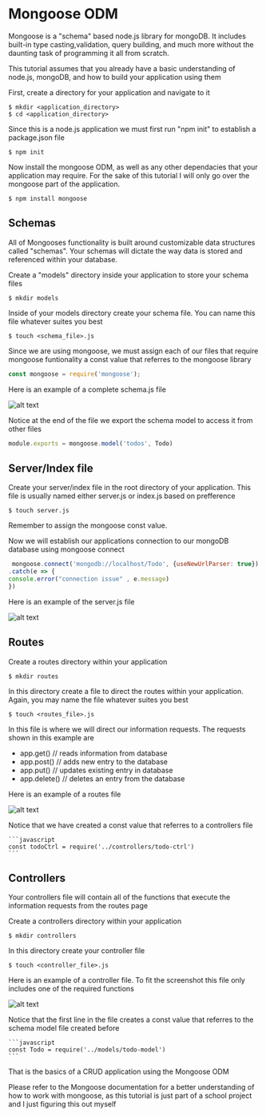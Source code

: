 # **Mongoose ODM**  

Mongoose is a "schema" based node.js library for mongoDB. It includes built-in type casting,validation, query building, and much more without the daunting task of programming it all from scratch.  

This tutorial assumes that you already have a basic understanding of node.js, mongoDB, and how to build your application using them  


First, create a directory for your application and navigate to it  

	$ mkdir <application_directory>  
	$ cd <application_directory>  

Since this is a node.js application we must first run "npm init" to establish a package.json file  

	$ npm init  

Now install the mongoose ODM, as well as any other dependacies that your application may require. For the sake of this tutorial I will only go over the mongoose part of the application.  

	$ npm install mongoose  

## **Schemas**  

All of Mongooses functionality is built around customizable data structures called "schemas". Your schemas will dictate the way data is stored and referenced within your database.  

Create a "models" directory inside your application to store your schema files  

    $ mkdir models  

Inside of your models directory create your schema file. You can name this file whatever suites you best  

    $ touch <schema_file>.js  

Since we are using mongoose, we must assign each of our files that require mongoose funtionality a const value that referres to the mongoose library  

  ```javascript  
  const mongoose = require('mongoose');  
  ```  
  
Here is an example of a complete schema.js file  

![alt text](http://198.27.107.201/web-108/assignments/mongooseTutorial/images/schema.png "Schema File")  

Notice at the end of the file we export the schema model to access it from other files  

  ```javascript  
  module.exports = mongoose.model('todos', Todo)  
  ```  

## **Server/Index file**  

Create your server/index file in the root directory of your application. This file is usually named either server.js or index.js based on prefference  

    $ touch server.js  

Remember to assign the mongoose const value.  

Now we will establish our applications connection to our mongoDB database using mongoose connect  

  ```javascript  
   mongoose.connect('mongodb://localhost/Todo', {useNewUrlParser: true})  
  .catch(e => {  
  console.error("connection issue" , e.message)  
  })  
  ```  
Here is an example of the server.js file  

![alt text](http://198.27.107.201/web-108/assignments/mongooseTutorial/images/server.png "Server File")  


## **Routes**  

Create a routes directory within your application  

    $ mkdir routes  

In this directory create a file to direct the routes within your application. Again, you may name the file whatever suites you best  

    $ touch <routes_file>.js  

In this file is where we will direct our information requests. 
The requests shown in this example are  

- app.get()  // reads information from database  
- app.post()  // adds new entry to the database  
- app.put()  // updates existing entry in database  
- app.delete()  // deletes an entry from the database  

Here is an example of a routes file  

![alt text](http://198.27.107.201/web/108/assignments/mongooseTutorial/routes.png "Routes File")  

Notice that we have created a const value that referres to a controllers file   

    ```javascript  
    const todoCtrl = require('../controllers/todo-ctrl')  
    ```  

## **Controllers**  

Your controllers file will contain all of the functions that execute the information requests from the routes page  


Create a controllers directory within your application  

    $ mkdir controllers  

In this directory create your controller file

    $ touch <controller_file>.js  

Here is an example of a controller file. To fit the screenshot this file only includes one of the required functions  

![alt text](http://198.27.107.201/web-108/assignments/mongooseTutorial/images/controller.png "Controller File")  

Notice that the first line in the file creates a const value that referres to the schema model file created before  

    ```javascript  
    const Todo = require('../models/todo-model')  
    ```  


That is the basics of a CRUD application using the Mongoose ODM  

Please refer to the Mongoose documentation for a better understanding of how to work with mongoose, as this tutorial is just part of a school project and I just figuring this out myself